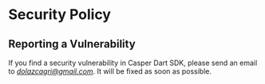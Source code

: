 # Security Policy

## Reporting a Vulnerability

If you find a security vulnerability in Casper Dart SDK, please send an email to *dolazcagri@gmail.com*. It will be fixed as soon as possible.
